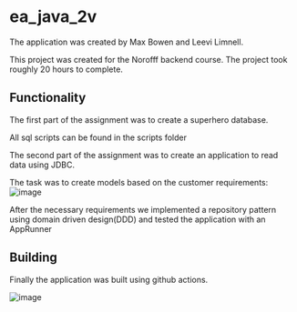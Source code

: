 # ea_java_2v
The application was created by Max Bowen and Leevi Limnell.

This project was created for the Norofff backend course. The project took roughly 20 hours to complete.

## Functionality

The first part of the assignment was to create a superhero database.

All sql scripts can be found in the scripts folder

The second part of the assignment was to create an application to read data using JDBC.

The task was to create models based on the customer requirements:
![image](https://user-images.githubusercontent.com/89595592/220379895-2d908001-b16c-4b0e-a718-6a9b91261148.png)

After the necessary requirements we implemented a repository pattern using domain driven design(DDD) and tested the application with an AppRunner

## Building 

Finally the application was built using github actions. 

![image](https://user-images.githubusercontent.com/89595592/220380873-d91694cf-a7e6-445a-b331-2e781998cbea.png)



